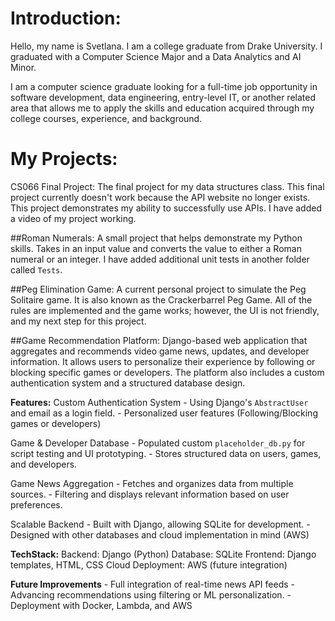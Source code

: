 # Introduction:

Hello, my name is Svetlana. I am a college graduate from Drake University. 
I graduated with a Computer Science Major and a Data Analytics and AI Minor.

I am a computer science graduate looking for a full-time job opportunity in software development, data engineering, entry-level IT, 
or another related area that allows me to apply the skills and education acquired through my college courses, experience, and background.

# My Projects:
CS066 Final Project:
The final project for my data structures class. This final project currently doesn't work because the API website no longer exists.
This project demonstrates my ability to successfully use APIs. I have added a video of my project working.

##Roman Numerals:
A small project that helps demonstrate my Python skills. 
Takes in an input value and converts the value to either a Roman numeral or an integer.
I have added additional unit tests in another folder called `Tests`.

##Peg Elimination Game:
A current personal project to simulate the Peg Solitaire game. It is also known as the Crackerbarrel Peg Game. 
All of the rules are implemented and the game works; however, the UI is not friendly, and my next step for this project.

##Game Recommendation Platform:
Django-based web application that aggregates and recommends video game news, updates, and developer information. It allows users to personalize their experience by following or blocking specific games or developers. The platform also includes a custom authentication system and a structured database design.

  __Features:__
    Custom Authentication System
    - Using Django's `AbstractUser` and email as a login field.
    - Personalized user features (Following/Blocking games or developers)
    
  Game & Developer Database
    - Populated custom `placeholder_db.py` for script testing and UI prototyping.
    - Stores structured data on users, games, and developers.
    
  Game News Aggregation
    - Fetches and organizes data from multiple sources.
    - Filtering and displays relevant information based on user preferences.
    
  Scalable Backend
    - Built with Django, allowing SQLite for development.
    - Designed with other databases and cloud implementation in mind (AWS)
    
  __TechStack:__
    Backend: Django (Python)
    Database: SQLite
    Frontend: Django templates, HTML, CSS
    Cloud Deployment: AWS (future integration)
    
  __Future Improvements__
    - Full integration of real-time news API feeds
    - Advancing recommendations using filtering or ML personalization.
    - Deployment with Docker, Lambda, and AWS

